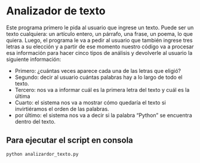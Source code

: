 # Analizador de texto

Este programa primero le pida al usuario que ingrese un texto. Puede ser un texto cualquiera: un artículo entero, un párrafo, una frase, un poema, lo que quiera. Luego, el programa le va a pedir al usuario que también ingrese tres letras a su elección y a partir de ese momento nuestro código va a procesar esa información para hacer cinco tipos de análisis y devolverle al usuario la siguiente información:

- Primero: ¿cuántas veces aparece cada una de las letras que eligió?
- Segundo: decir al usuario cuántas palabras hay a lo largo de todo el texto.
- Tercero: nos va a informar cuál es la primera letra del texto y cuál es la última
- Cuarto: el sistema nos va a mostrar cómo quedaría el texto si invirtiéramos el orden de las palabras.
- por último: el sistema nos va a decir si la palabra “Python” se encuentra dentro del texto.

## Para ejecutar el script en consola

```sh
python analizardor_texto.py
```